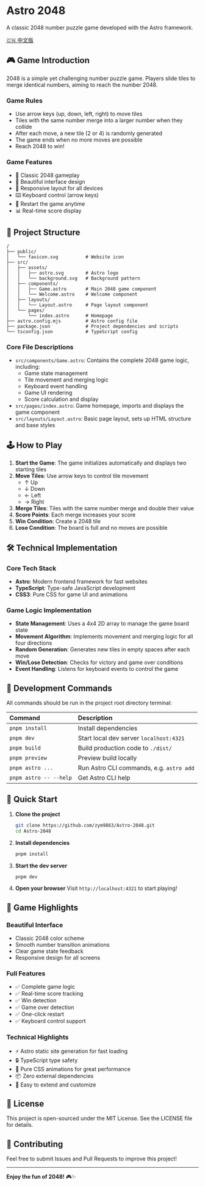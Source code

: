 # Astro 2048

A classic 2048 number puzzle game developed with the Astro framework.

[🇨🇳 中文版](README.md)

## 🎮 Game Introduction

2048 is a simple yet challenging number puzzle game. Players slide tiles to merge identical numbers, aiming to reach the number 2048.

### Game Rules
- Use arrow keys (up, down, left, right) to move tiles
- Tiles with the same number merge into a larger number when they collide
- After each move, a new tile (2 or 4) is randomly generated
- The game ends when no more moves are possible
- Reach 2048 to win!

### Game Features
- 🎯 Classic 2048 gameplay
- 🎨 Beautiful interface design
- 📱 Responsive layout for all devices
- ⌨️ Keyboard control (arrow keys)
- 🔄 Restart the game anytime
- 📊 Real-time score display

## 🚀 Project Structure

```text
/
├── public/
│   └── favicon.svg          # Website icon
├── src/
│   ├── assets/
│   │   ├── astro.svg        # Astro logo
│   │   └── background.svg   # Background pattern
│   ├── components/
│   │   ├── Game.astro       # Main 2048 game component
│   │   └── Welcome.astro    # Welcome component
│   ├── layouts/
│   │   └── Layout.astro     # Page layout component
│   └── pages/
│       └── index.astro      # Homepage
├── astro.config.mjs         # Astro config file
├── package.json             # Project dependencies and scripts
└── tsconfig.json            # TypeScript config
```

### Core File Descriptions
- `src/components/Game.astro`: Contains the complete 2048 game logic, including:
  - Game state management
  - Tile movement and merging logic
  - Keyboard event handling
  - Game UI rendering
  - Score calculation and display
- `src/pages/index.astro`: Game homepage, imports and displays the game component
- `src/layouts/Layout.astro`: Basic page layout, sets up HTML structure and base styles

## 🕹️ How to Play

1. **Start the Game**: The game initializes automatically and displays two starting tiles
2. **Move Tiles**: Use arrow keys to control tile movement
   - ↑ Up
   - ↓ Down
   - ← Left
   - → Right
3. **Merge Tiles**: Tiles with the same number merge and double their value
4. **Score Points**: Each merge increases your score
5. **Win Condition**: Create a 2048 tile
6. **Lose Condition**: The board is full and no moves are possible

## 🛠️ Technical Implementation

### Core Tech Stack
- **Astro**: Modern frontend framework for fast websites
- **TypeScript**: Type-safe JavaScript development
- **CSS3**: Pure CSS for game UI and animations

### Game Logic Implementation
- **State Management**: Uses a 4x4 2D array to manage the game board state
- **Movement Algorithm**: Implements movement and merging logic for all four directions
- **Random Generation**: Generates new tiles in empty spaces after each move
- **Win/Lose Detection**: Checks for victory and game over conditions
- **Event Handling**: Listens for keyboard events to control the game

## 🧞 Development Commands

All commands should be run in the project root directory terminal:

| Command                  | Description                              |
| :----------------------- | :--------------------------------------- |
| `pnpm install`           | Install dependencies                     |
| `pnpm dev`               | Start local dev server `localhost:4321`  |
| `pnpm build`             | Build production code to `./dist/`       |
| `pnpm preview`           | Preview build locally                    |
| `pnpm astro ...`         | Run Astro CLI commands, e.g. `astro add` |
| `pnpm astro -- --help`   | Get Astro CLI help                       |

## 🚀 Quick Start

1. **Clone the project**
   ```bash
   git clone https://github.com/zym9863/Astro-2048.git
   cd Astro-2048
   ```

2. **Install dependencies**
   ```bash
   pnpm install
   ```

3. **Start the dev server**
   ```bash
   pnpm dev
   ```

4. **Open your browser**
   Visit `http://localhost:4321` to start playing!

## 🎯 Game Highlights

### Beautiful Interface
- Classic 2048 color scheme
- Smooth number transition animations
- Clear game state feedback
- Responsive design for all screens

### Full Features
- ✅ Complete game logic
- ✅ Real-time score tracking
- ✅ Win detection
- ✅ Game over detection
- ✅ One-click restart
- ✅ Keyboard control support

### Technical Highlights
- ⚡ Astro static site generation for fast loading
- 🔒 TypeScript type safety
- 🎨 Pure CSS animations for great performance
- 📦 Zero external dependencies
- 🔧 Easy to extend and customize

## 📝 License

This project is open-sourced under the MIT License. See the LICENSE file for details.

## 🤝 Contributing

Feel free to submit Issues and Pull Requests to improve this project!

---

**Enjoy the fun of 2048!** 🎮✨
